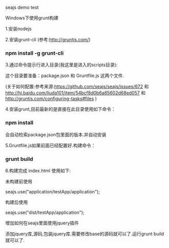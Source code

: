 seajs demo test

Windows下使用grunt构建

1.安装nodejs  

2.安装grunt-cli (参考:http://gruntjs.com/)
### npm install -g grunt-cli
3.通过命令提示行进入目录(我这里是进入的scripts目录):

这个目录要准备：package.json 和 Gruntfile.js 这两个文件.

(关于如何配置:参考来源:https://github.com/seajs/seajs/issues/672 和
http://hi.baidu.com/liuda101/item/54bcf8d0b6a65602d68ed057 和 
http://gruntjs.com/configuring-tasks#files )

4.安装grunt,目前最新的是直接在此目录使用如下命令：
### npm install  
会自动检索package.json包里面的版本.并自动安装

5.Gruntfile.js如果前面已经配置好.构建命令：
### grunt build

6.构建完成 index.html 使用如下:

未构建前使用

seajs.use("application/testApp/application");

构建后使用

seajs.use("dist/testApp/application");

增加如何在seajs里面使用jquery插件

添加jquery库,源码,包装jquery库.需要修改base的源码就可以了.运行grunt build就可以了.